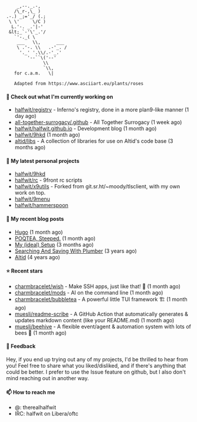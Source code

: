 ```
    _,--._.-,
   /\_r-,\_ )
.-.) _;='_/ (.;
 \ \'     \/C )
  L.'-. _.'|-'
 &lt;_`-'\'_.'/
   `'-._( \
    ___   \\,      ___
    \ .'-. \\   .-'_. /
     '._' '.\\/.-'_.'
        '--``\('--'
              \\
              `\\,
   for c.a.m.   \|
   
   Adapted from https://www.asciiart.eu/plants/roses
```

#### 👷 Check out what I'm currently working on

- [halfwit/registry](https://github.com/halfwit/registry) - Inferno&#39;s registry, done in a more plan9-like manner (1 day ago)
- [all-together-surrogacy/.github](https://github.com/all-together-surrogacy/.github) - All Together Surrogacy (1 week ago)
- [halfwit/halfwit.github.io](https://github.com/halfwit/halfwit.github.io) - Development blog (1 month ago)
- [halfwit/9hkd](https://github.com/halfwit/9hkd) (1 month ago)
- [altid/libs](https://github.com/altid/libs) - A collection of libraries for use on Altid&#39;s code base (3 months ago)

#### 🌱 My latest personal projects

- [halfwit/9hkd](https://github.com/halfwit/9hkd)
- [halfwit/rc](https://github.com/halfwit/rc) - 9front rc scripts
- [halfwit/x9utils](https://github.com/halfwit/x9utils) - Forked from git.sr.ht/~moody/tlsclient, with my own work on top.
- [halfwit/9menu](https://github.com/halfwit/9menu)
- [halfwit/hammerspoon](https://github.com/halfwit/hammerspoon)

#### 📜 My recent blog posts

- [Hugo](https://halfwit.github.io/2023/09/04/hugo.html) (1 month ago)
- [POQTEA, Steeped.](https://halfwit.github.io/2023/08/29/layouts.html) (1 month ago)
- [My (ideal) Setup](https://halfwit.github.io/2023/07/26/setup.html) (3 months ago)
- [Searching And Saving With Plumber](https://halfwit.github.io/2020/06/27/searching.html) (3 years ago)
- [Altid](https://halfwit.github.io/2019/07/02/altid.html) (4 years ago)

#### ⭐ Recent stars

- [charmbracelet/wish](https://github.com/charmbracelet/wish) - Make SSH apps, just like that! 💫 (1 month ago)
- [charmbracelet/mods](https://github.com/charmbracelet/mods) - AI on the command line (1 month ago)
- [charmbracelet/bubbletea](https://github.com/charmbracelet/bubbletea) - A powerful little TUI framework 🏗 (1 month ago)
- [muesli/readme-scribe](https://github.com/muesli/readme-scribe) - A GitHub Action that automatically generates &amp; updates markdown content (like your README.md) (1 month ago)
- [muesli/beehive](https://github.com/muesli/beehive) - A flexible event/agent &amp; automation system with lots of bees 🐝 (1 month ago)

#### 💬 Feedback

Hey, if you end up trying out any of my projects, I'd be thrilled to hear from you! Feel free to share what you liked/disliked, and if there's anything that could be better.
I prefer to use the Issue feature on github, but I also don't mind reaching out in another way.

#### 📫 How to reach me
- @: therealhalfwit
- IRC: halfwit on Libera/oftc
